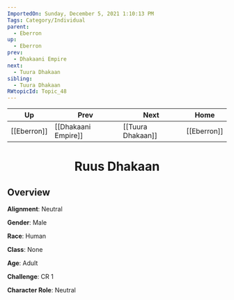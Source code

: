 ```yaml
---
ImportedOn: Sunday, December 5, 2021 1:10:13 PM
Tags: Category/Individual
parent:
  - Eberron
up:
  - Eberron
prev:
  - Dhakaani Empire
next:
  - Tuura Dhakaan
sibling:
  - Tuura Dhakaan
RWtopicId: Topic_48
---
```


| Up | Prev | Next | Home |
|----|------|------|------|
| [[Eberron]] | [[Dhakaani Empire]] | [[Tuura Dhakaan]] | [[Eberron]] |

# <center>Ruus Dhakaan</center>

## Overview

**Alignment**: Neutral

**Gender**: Male

**Race**: Human

**Class**: None

**Age**: Adult

**Challenge**: CR 1

**Character Role**: Neutral
